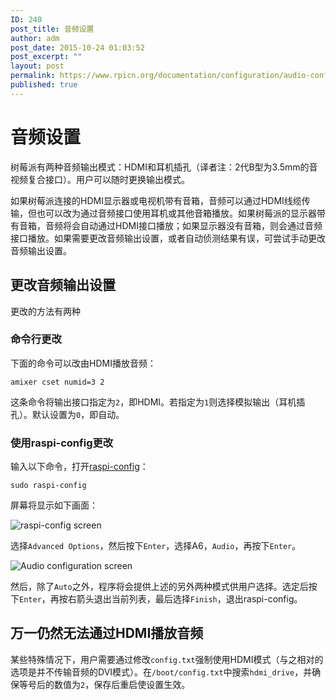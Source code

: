 ```yaml
---
ID: 240
post_title: 音频设置
author: adm
post_date: 2015-10-24 01:03:52
post_excerpt: ""
layout: post
permalink: https://www.rpicn.org/documentation/configuration/audio-config-md/
published: true
---
```

# 音频设置

树莓派有两种音频输出模式：HDMI和耳机插孔（译者注：2代B型为3.5mm的音视频复合接口）。用户可以随时更换输出模式。

如果树莓派连接的HDMI显示器或电视机带有音箱，音频可以通过HDMI线缆传输，但也可以改为通过音频接口使用耳机或其他音箱播放。如果树莓派的显示器带有音箱，音频将会自动通过HDMI接口播放；如果显示器没有音箱，则会通过音频接口播放。如果需要更改音频输出设置，或者自动侦测结果有误，可尝试手动更改音频输出设置。

## 更改音频输出设置

更改的方法有两种

### 命令行更改

下面的命令可以改由HDMI播放音频：

`amixer cset numid=3 2`

这条命令将输出接口指定为`2`，即HDMI。若指定为`1`则选择模拟输出（耳机插孔）。默认设置为`0`，即自动。

### 使用raspi-config更改

输入以下命令，打开[raspi-config](raspi-config.md)：

`sudo raspi-config`

屏幕将显示如下画面：

![raspi-config screen](https://github.com/RaspberryPiChina/documentation/raw/master/configuration/images/raspi-config.png)

选择`Advanced Options`，然后按下`Enter`，选择A6，`Audio`，再按下`Enter`。

![Audio configuration screen](https://github.com/RaspberryPiChina/documentation/raw/master/configuration/images/raspi-config-audio.png)

然后，除了`Auto`之外，程序将会提供上述的另外两种模式供用户选择。选定后按下`Enter`，再按右箭头退出当前列表，最后选择`Finish`，退出raspi-config。

## 万一仍然无法通过HDMI播放音频

某些特殊情况下，用户需要通过修改`config.txt`强制使用HDMI模式（与之相对的选项是并不传输音频的DVI模式）。在`/boot/config.txt`中搜索`hdmi_drive`，并确保等号后的数值为`2`，保存后重启使设置生效。
